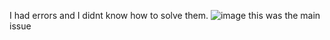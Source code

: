 I had errors and I didnt know how to solve them.
![image](https://github.com/user-attachments/assets/ee9824cc-4407-4709-9cae-ed07df17a2ec)
this was the main issue
